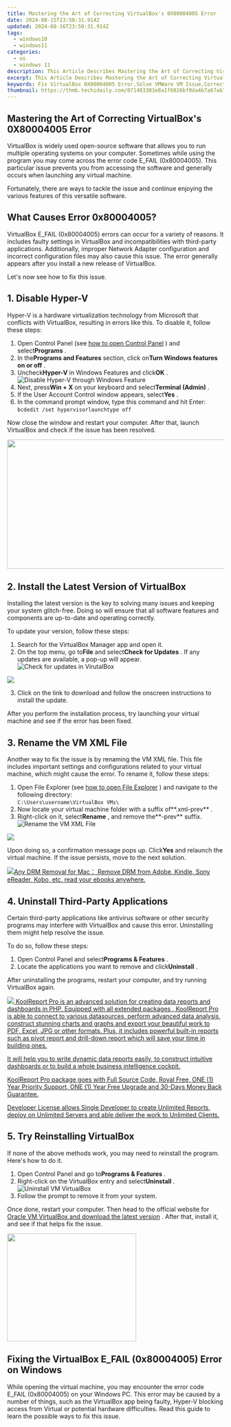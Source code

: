 ```yaml
---
title: Mastering the Art of Correcting VirtualBox's 0X80004005 Error
date: 2024-08-15T23:50:31.914Z
updated: 2024-08-16T23:50:31.914Z
tags:
  - windows10
  - windows11
categories:
  - os
  - windows 11
description: This Article Describes Mastering the Art of Correcting VirtualBox's 0X80004005 Error
excerpt: This Article Describes Mastering the Art of Correcting VirtualBox's 0X80004005 Error
keywords: Fix VirtualBox 0X80004005 Error,Solve VMWare VM Issue,Correct VBox Hex Failure,Eliminate VirtualBox Crash,Resolve VMware Glitch,Address VMError in VirtualBox,Tackle Hyper-V 0X80004005
thumbnail: https://thmb.techidaily.com/071483303e8a1f6026bf0da4b7a67ab78d5daef3d5d188bd12d3a2359c4d77ed.jpg
---
```


## Mastering the Art of Correcting VirtualBox's 0X80004005 Error

 VirtualBox is widely used open-source software that allows you to run multiple operating systems on your computer. Sometimes while using the program you may come across the error code E\_FAIL (0x80004005). This particular issue prevents you from accessing the software and generally occurs when launching any virtual machine.

 Fortunately, there are ways to tackle the issue and continue enjoying the various features of this versatile software.

## What Causes Error 0x80004005?

 VirtualBox E\_FAIL (0x80004005) errors can occur for a variety of reasons. It includes faulty settings in VirtualBox and incompatibilities with third-party applications. Additionally, improper Network Adapter configuration and incorrect configuration files may also cause this issue. The error generally appears after you install a new release of VirtualBox.

Let's now see how to fix this issue.

## 1\. Disable Hyper-V

 Hyper-V is a hardware virtualization technology from Microsoft that conflicts with VirtualBox, resulting in errors like this. To disable it, follow these steps:

1. Open Control Panel (see [how to open Control Panel](https://www.makeuseof.com/windows-11-open-control-panel/) ) and select**Programs** .
2. In the**Programs and Features** section, click on**Turn Windows features on or off** .
3. Uncheck**Hyper-V** in Windows Features and click**OK** .  
![Disable Hyper-V through Windows Feature](https://static1.makeuseofimages.com/wordpress/wp-content/uploads/2023/03/disable-hyper-v-through-windows-feature.jpg)
4. Next, press**Win + X** on your keyboard and select**Terminal (Admin)** .
5. If the User Account Control window appears, select**Yes** .
6. In the command prompt window, type this command and hit Enter:  
`bcdedit /set hypervisorlaunchtype off`

 Now close the window and restart your computer. After that, launch VirtualBox and check if the issue has been resolved.

<!-- affiliate ads begin -->
<a href="https://aofit.pxf.io/c/5597632/1399701/16396" target="_top" id="1399701"><img src="//a.impactradius-go.com/display-ad/16396-1399701" border="0" alt="" width="960" height="300"/></a><img height="0" width="0" src="https://imp.pxf.io/i/5597632/1399701/16396" style="position:absolute;visibility:hidden;" border="0" />
<!-- affiliate ads end -->
## 2\. Install the Latest Version of VirtualBox

 Installing the latest version is the key to solving many issues and keeping your system glitch-free. Doing so will ensure that all software features and components are up-to-date and operating correctly.

To update your version, follow these steps:

1. Search for the VirtualBox Manager app and open it.
2. On the top menu, go to**File** and select**Check for Updates** . If any updates are available, a pop-up will appear.  
![Check for updates in VirutalBox](https://static1.makeuseofimages.com/wordpress/wp-content/uploads/2023/03/check-for-updates-in-virutalbox.jpg)
<!-- affiliate ads begin -->
<a href="https://estore.winxdvd.com/order/checkout.php?PRODS=4081991&QTY=1&AFFILIATE=108875&CART=1"><img src="https://www.winxdvd.com/affiliate/new-banner/wt-500x500.jpg" border="0"></a>
<!-- affiliate ads end -->
3. Click on the link to download and follow the onscreen instructions to install the update.

 After you perform the installation process, try launching your virtual machine and see if the error has been fixed.

## 3\. Rename the VM XML File

 Another way to fix the issue is by renaming the VM XML file. This file includes important settings and configurations related to your virtual machine, which might cause the error. To rename it, follow these steps:

1. Open File Explorer (see [how to open File Explorer](https://www.makeuseof.com/windows-open-file-explorer/) ) and navigate to the following directory:  
`C:\Users\username\VirtualBox VMs\`
2. Now locate your virtual machine folder with a suffix of**.xml-prev** .
3. Right-click on it, select**Rename** , and remove the**\-prev** suffix.  
![Rename the VM XML File](https://static1.makeuseofimages.com/wordpress/wp-content/uploads/2023/03/rename-the-vm-xml-file.jpg)
<!-- affiliate ads begin -->
<a href="https://store.massmailsoftware.com/order/checkout.php?PRODS=1095219&QTY=1&AFFILIATE=108875&CART=1"><img src="https://secure.avangate.com/images/merchant/dc87c13749315c7217cdc4ac692e704c/banera_for_partners-20_%281%29.jpg" border="0"></a>
<!-- affiliate ads end -->

 Upon doing so, a confirmation message pops up. Click**Yes** and relaunch the virtual machine. If the issue persists, move to the next solution.

<!-- affiliate ads begin -->
<a href="https://secure.2checkout.com/order/checkout.php?PRODS=4600114&QTY=1&AFFILIATE=108875&CART=1"><img src="https://www.epubor.com/images/drm-removal-feature2.png" border="0">Any DRM Removal for Mac： Remove DRM from Adobe, Kindle, Sony eReader, Kobo, etc, read your ebooks anywhere.</a>
<!-- affiliate ads end -->
## 4\. Uninstall Third-Party Applications

 Certain third-party applications like antivirus software or other security programs may interfere with VirtualBox and cause this error. Uninstalling them might help resolve the issue.

To do so, follow these steps:

1. Open Control Panel and select**Programs & Features** .
2. Locate the applications you want to remove and click**Uninstall** .

 After uninstalling the programs, restart your computer, and try running VirtualBox again.

<!-- affiliate ads begin -->
<a href="https://secure.2checkout.com/order/checkout.php?PRODS=4737285&QTY=1&AFFILIATE=108875&CART=1"><img src="https://secure.avangate.com/images/merchant/b2f83c409ce63012229fb9cd465bdcfe/products/copy_reporting_system.png" border="0">  KoolReport Pro  is an advanced solution for creating data reports and dashboards in PHP. Equipped with all  extended packages , KoolReport Pro is able to connect to various datasources, perform advanced data analysis, construct stunning charts and graphs and export your beautiful work to PDF, Excel, JPG or other formats. Plus, it includes powerful built-in reports such as pivot report and drill-down report which will save your time in building ones. 

 It will help you to write dynamic data reports easily, to construct intuitive dashboards or to build a whole business intelligence cockpit. 

  KoolReport Pro  package goes with Full Source Code, Royal Free, ONE (1) Year Priority Support, ONE (1) Year Free Upgrade and 30-Days Money Back Guarantee. 

  Developer License  allows  Single Developer  to create Unlimited Reports, deploy on Unlimited Servers and able deliver the work to Unlimited Clients. </a>
<!-- affiliate ads end -->
## 5\. Try Reinstalling VirtualBox

 If none of the above methods work, you may need to reinstall the program. Here's how to do it.

1. Open Control Panel and go to**Programs & Features** .
2. Right-click on the VirtualBox entry and select**Uninstall** .  
![Uninstall VM VirtualBox](https://static1.makeuseofimages.com/wordpress/wp-content/uploads/2023/03/uninstall-vm-virtualbox.jpg)
3. Follow the prompt to remove it from your system.

 Once done, restart your computer. Then head to the official website for [Oracle VM VirtualBox and download the latest version](https://www.virtualbox.org/wiki/Downloads) . After that, install it, and see if that helps fix the issue.

<!-- affiliate ads begin -->
<a href="https://modlily.sjv.io/c/5597632/1997817/17059" target="_top" id="1997817"><img src="//a.impactradius-go.com/display-ad/17059-1997817" border="0" alt="" width="300" height="250"/></a><img height="0" width="0" src="https://imp.pxf.io/i/5597632/1997817/17059" style="position:absolute;visibility:hidden;" border="0" />
<!-- affiliate ads end -->
## Fixing the VirtualBox E\_FAIL (0x80004005) Error on Windows

 While opening the virtual machine, you may encounter the error code E\_FAIL (0x80004005) on your Windows PC. This error may be caused by a number of things, such as the VirtualBox app being faulty, Hyper-V blocking access from Virtual or potential hardware difficulties. Read this guide to learn the possible ways to fix this issue.


<ins class="adsbygoogle"
     style="display:block"
     data-ad-format="autorelaxed"
     data-ad-client="ca-pub-7571918770474297"
     data-ad-slot="1223367746"></ins>



<ins class="adsbygoogle"
     style="display:block"
     data-ad-client="ca-pub-7571918770474297"
     data-ad-slot="8358498916"
     data-ad-format="auto"
     data-full-width-responsive="true"></ins>






